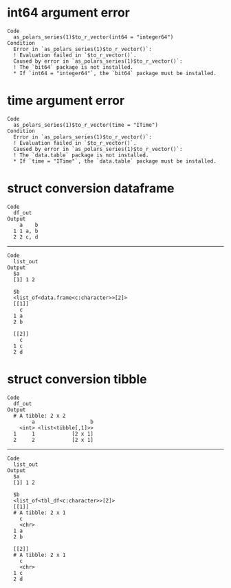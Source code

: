 # int64 argument error

    Code
      as_polars_series(1)$to_r_vector(int64 = "integer64")
    Condition
      Error in `as_polars_series(1)$to_r_vector()`:
      ! Evaluation failed in `$to_r_vector()`.
      Caused by error in `as_polars_series(1)$to_r_vector()`:
      ! The `bit64` package is not installed.
      * If `int64 = "integer64"`, the `bit64` package must be installed.

# time argument error

    Code
      as_polars_series(1)$to_r_vector(time = "ITime")
    Condition
      Error in `as_polars_series(1)$to_r_vector()`:
      ! Evaluation failed in `$to_r_vector()`.
      Caused by error in `as_polars_series(1)$to_r_vector()`:
      ! The `data.table` package is not installed.
      * If `time = "ITime"`, the `data.table` package must be installed.

# struct conversion dataframe

    Code
      df_out
    Output
        a    b
      1 1 a, b
      2 2 c, d

---

    Code
      list_out
    Output
      $a
      [1] 1 2
      
      $b
      <list_of<data.frame<c:character>>[2]>
      [[1]]
        c
      1 a
      2 b
      
      [[2]]
        c
      1 c
      2 d
      
      

# struct conversion tibble

    Code
      df_out
    Output
      # A tibble: 2 x 2
            a                  b
        <int> <list<tibble[,1]>>
      1     1            [2 x 1]
      2     2            [2 x 1]

---

    Code
      list_out
    Output
      $a
      [1] 1 2
      
      $b
      <list_of<tbl_df<c:character>>[2]>
      [[1]]
      # A tibble: 2 x 1
        c    
        <chr>
      1 a    
      2 b    
      
      [[2]]
      # A tibble: 2 x 1
        c    
        <chr>
      1 c    
      2 d    
      
      

